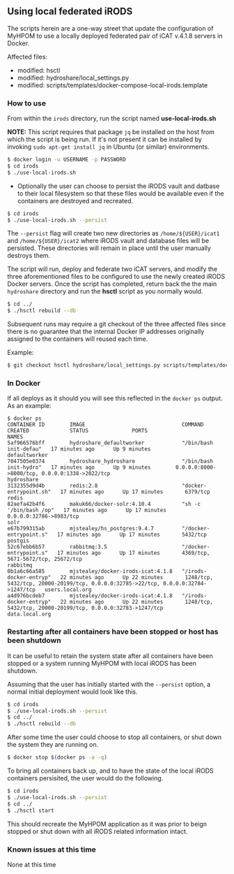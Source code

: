## Using local federated iRODS

The scripts herein are a one-way street that update the configuration of MyHPOM to use a locally deployed federated pair 
of iCAT v.4.1.8 servers in Docker.

Affected files:
-	modified:   hsctl
-	modified:   hydroshare/local_settings.py
-	modified:   scripts/templates/docker-compose-local-irods.template

### How to use

From within the `irods` directory, run the script named **use-local-irods.sh**

**NOTE:** This script requires that package `jq` be installed on the host from which the script is being run. If it's not present it can be installed by invoking `sudo apt-get install jq` in Ubuntu (or similar) environments. 

```bash
$ docker login -u USERNAME -p PASSWORD
$ cd irods
$ ./use-local-irods.sh
```

  - Optionally the user can choose to persist the iRODS vault and datbase to their local filesystem so that these files would be available even if the containers are destroyed and recreated.

  ```bash
  $ cd irods
  $ ./use-local-irods.sh --persist
  ```
  The `--persist` flag will create two new directories as `/home/${USER}/icat1` and `/home/${USER}/icat2` where iRODS vault and database files will be persisted. These directories will remain in place until the user manually destroys them.

The script will run, deploy and federate two iCAT servers, and modify the three aforementioned files to be configured to use the 
newly created iRODS Docker servers. Once the script has completed, return back the the main `hydroshare` directory and run
the **hsctl** script as you normally would.

```bash
$ cd ../
$ ./hsctl rebuild --db
```

Subsequent runs may require a git checkout of the three affected files since there is no guarantee that the internal Docker IP addresses originally assigned to the containers will reused each time. 

Example:

```bash
$ git checkout hsctl hydroshare/local_settings.py scripts/templates/docker-compose-local-irods.template
```

### In Docker

If all deploys as it should you will see this reflected in the `docker ps` output. As an example:

```
$ docker ps
CONTAINER ID        IMAGE                               COMMAND                  CREATED             STATUS              PORTS                                                                                 NAMES
5af966576bff        hydroshare_defaultworker            "/bin/bash init-defau"   17 minutes ago      Up 9 minutes                                                                                              defaultworker
7047505e0374        hydroshare_hydroshare               "/bin/bash init-hydro"   17 minutes ago      Up 9 minutes        0.0.0.0:8000->8000/tcp, 0.0.0.0:1338->2022/tcp                                        hydroshare
3132355d9d4b        redis:2.8                           "docker-entrypoint.sh"   17 minutes ago      Up 17 minutes       6379/tcp                                                                              redis
82aefa42b4f6        makuk66/docker-solr:4.10.4          "sh -c '/bin/bash /op"   17 minutes ago      Up 17 minutes       0.0.0.0:32786->8983/tcp                                                               solr
e67b799315ab        mjstealey/hs_postgres:9.4.7         "/docker-entrypoint.s"   17 minutes ago      Up 17 minutes       5432/tcp                                                                              postgis
52c67ebb6b57        rabbitmq:3.5                        "/docker-entrypoint.s"   17 minutes ago      Up 17 minutes       4369/tcp, 5671-5672/tcp, 25672/tcp                                                    rabbitmq
0b1a6c66a585        mjstealey/docker-irods-icat:4.1.8   "/irods-docker-entryp"   22 minutes ago      Up 22 minutes       1248/tcp, 5432/tcp, 20000-20199/tcp, 0.0.0.0:32785->22/tcp, 0.0.0.0:32784->1247/tcp   users.local.org
a4d976bcdeb7        mjstealey/docker-irods-icat:4.1.8   "/irods-docker-entryp"   22 minutes ago      Up 22 minutes       1248/tcp, 5432/tcp, 20000-20199/tcp, 0.0.0.0:32783->1247/tcp                          data.local.org
```

### Restarting after all containers have been stopped or host has been shutdown

It can be useful to retain the system state after all containers have been stopped or a system running MyHPOM with local iRODS has been shutdown.

Assuming that the user has initially started with the `--persist` option, a normal initial deployment would look like this.

```bash
$ cd irods
$ ./use-local-irods.sh --persist
$ cd ../
$ ./hsctl rebuild --db
```
After some time the user could choose to stop all containers, or shut down the system they are running on.

```bash
$ docker stop $(docker ps -a -q)
```
To bring all containers back up, and to have the state of the local iRODS containers persisited, the user would do the following.

```bash
$ cd irods
$ ./use-local-irods.sh --persist
$ cd ../
$ ./hsctl start
```

This should recreate the MyHPOM application as it was prior to beign stopped or shut down with all iRODS related information intact.

### Known issues at this time

None at this time
